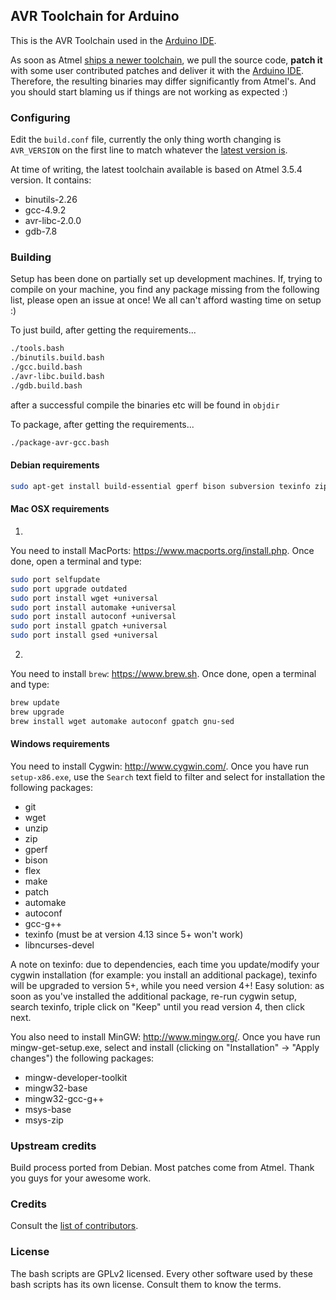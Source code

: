 ## AVR Toolchain for Arduino

This is the AVR Toolchain used in the [Arduino IDE](http://arduino.cc/).

As soon as Atmel [ships a newer toolchain](http://distribute.atmel.no/tools/opensource/Atmel-AVR-GNU-Toolchain/), we pull the source code, **patch it** with some user contributed patches and deliver it with the [Arduino IDE](http://arduino.cc/).
Therefore, the resulting binaries may differ significantly from Atmel's. And you should start blaming us if things are not working as expected :)

### Configuring

Edit the `build.conf` file, currently the only thing worth changing is `AVR_VERSION` on the first line to match whatever the [latest version is](http://distribute.atmel.no/tools/opensource/Atmel-AVR-GNU-Toolchain/).

At time of writing, the latest toolchain available is based on Atmel 3.5.4 version. It contains:
 - binutils-2.26
 - gcc-4.9.2
 - avr-libc-2.0.0
 - gdb-7.8
 
### Building

Setup has been done on partially set up development machines. If, trying to compile on your machine, you find any package missing from the following list, please open an issue at once! We all can't afford wasting time on setup :)

To just build, after getting the requirements...
```bash
./tools.bash
./binutils.build.bash
./gcc.build.bash
./avr-libc.build.bash
./gdb.build.bash
```
after a successful compile the binaries etc will be found in `objdir`

To package, after getting the requirements...
```bash
./package-avr-gcc.bash
```

#### Debian requirements

```bash
sudo apt-get install build-essential gperf bison subversion texinfo zip automake flex libtinfo-dev pkg-config
```

#### Mac OSX requirements
1.
You need to install MacPorts: https://www.macports.org/install.php. Once done, open a terminal and type:

```bash
sudo port selfupdate
sudo port upgrade outdated
sudo port install wget +universal
sudo port install automake +universal
sudo port install autoconf +universal
sudo port install gpatch +universal
sudo port install gsed +universal
```

2.
You need to install `brew`: https://www.brew.sh. Once done, open a terminal and type:

```bash
brew update
brew upgrade
brew install wget automake autoconf gpatch gnu-sed
```


#### Windows requirements

You need to install Cygwin: http://www.cygwin.com/. Once you have run `setup-x86.exe`, use the `Search` text field to filter and select for installation the following packages:

- git
- wget
- unzip
- zip
- gperf
- bison
- flex
- make
- patch
- automake
- autoconf
- gcc-g++
- texinfo (must be at version 4.13 since 5+ won't work)
- libncurses-devel

A note on texinfo: due to dependencies, each time you update/modify your cygwin installation (for example: you install an additional package), texinfo will be upgraded to version 5+, while you need version 4+!
Easy solution: as soon as you've installed the additional package, re-run cygwin setup, search texinfo, triple click on "Keep" until you read version 4, then click next.

You also need to install MinGW: http://www.mingw.org/. Once you have run mingw-get-setup.exe, select and install (clicking on "Installation" -> "Apply changes") the following packages:

- mingw-developer-toolkit
- mingw32-base
- mingw32-gcc-g++
- msys-base
- msys-zip

### Upstream credits

Build process ported from Debian. Most patches come from Atmel. Thank you guys for your awesome work.

### Credits

Consult the [list of contributors](https://github.com/arduino/toolchain-avr/graphs/contributors).

### License

The bash scripts are GPLv2 licensed. Every other software used by these bash scripts has its own license. Consult them to know the terms.

